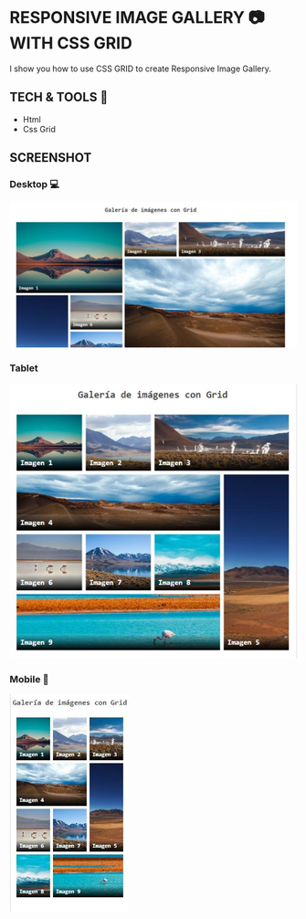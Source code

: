 # RESPONSIVE IMAGE GALLERY :camera: WITH CSS GRID

I show you how to use CSS GRID to create Responsive Image Gallery.

## TECH & TOOLS :wrench:

* Html
* Css Grid

## SCREENSHOT

### Desktop :computer:

![](/img/Desktop.jpg)

### Tablet

![](/img/tablet.jpg)

### Mobile :iphone:

![](/img/mobile.jpg)


